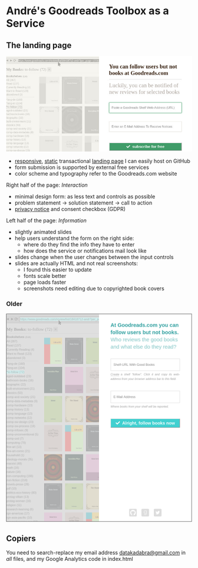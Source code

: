 # André's Goodreads Toolbox as a Service

## The landing page

![Screenshot](screenshot-20180402.jpg "Screenshot")

- [responsive](https://en.wikipedia.org/wiki/Responsive_web_design), [static](https://en.wikipedia.org/wiki/Static_web_page) transactional [landing page](https://en.wikipedia.org/wiki/Landing_page) I can easily host on GitHub
- form submission is supported by external free services
- color scheme and typography refer to the Goodreads.com website

Right half of the page: _Interaction_
- minimal design form: as less text and controls as possible 
- problem statement -> solution statement -> call to action
- [privacy notice](privacy.txt) and consent checkbox (GDPR)
  
Left half of the page: _Information_
- slightly animated slides 
- help users understand the form on the right side:
  - where do they find the info they have to enter 
  - how does the service or notifications mail look like 
- slides change when the user changes between the input controls
- slides are actually HTML and not real screenshots: 
  - I found this easier to update
  - fonts scale better
  - page loads faster
  - screenshots need editing due to copyrighted book covers


### Older

![Screenshot](screenshot-20180131.png "Screenshot")


## Copiers

You need to search-replace my email address datakadabra@gmail.com in _all_ files, and my Google Analytics code in index.html
